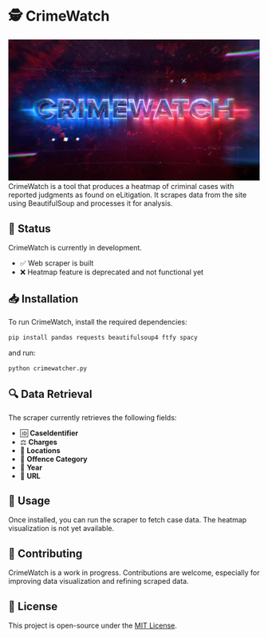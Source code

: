 # 🕵️ CrimeWatch
<div align="center">
  <img src="./readme/crimewatch.jpg"></img>
</div>
CrimeWatch is a tool that produces a heatmap of criminal cases with reported judgments as found on eLitigation. It scrapes data from the site using BeautifulSoup and processes it for analysis.
 
## 🚧 Status

CrimeWatch is currently in development.
- ✅ Web scraper is built
- ❌ Heatmap feature is deprecated and not functional yet

## 📥 Installation

To run CrimeWatch, install the required dependencies:

```bash
pip install pandas requests beautifulsoup4 ftfy spacy
```

and run:
```bash
python crimewatcher.py
```

## 🔍 Data Retrieval

The scraper currently retrieves the following fields:
- 🆔 **CaseIdentifier**
- ⚖️ **Charges**
- 📍 **Locations**
- 🔑 **Offence Category**
- 📅 **Year**
- 🔗 **URL**

## 🚀 Usage

Once installed, you can run the scraper to fetch case data. The heatmap visualization is not yet available.

## 🤝 Contributing

CrimeWatch is a work in progress. Contributions are welcome, especially for improving data visualization and refining scraped data.

## 📜 License

This project is open-source under the [MIT License](LICENSE).
